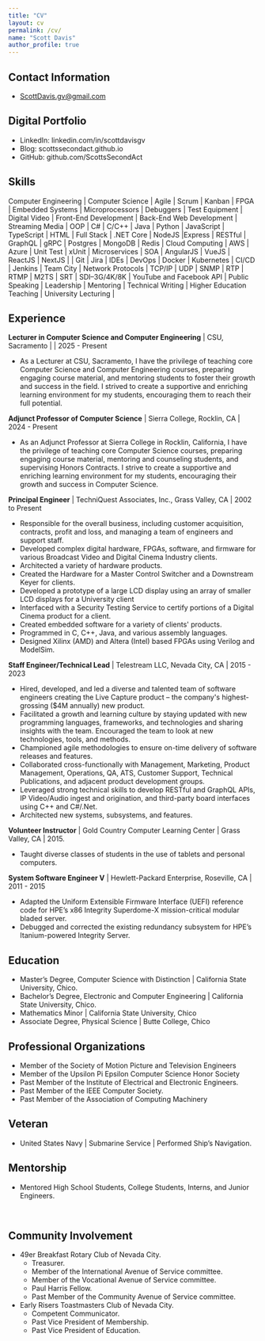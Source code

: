 ```yaml
---
title: "CV"
layout: cv
permalink: /cv/
name: "Scott Davis"
author_profile: true
---
```

## Contact Information

- <ScottDavis.gv@gmail.com> 

## Digital Portfolio

- LinkedIn: linkedin.com/in/scottdavisgv
- Blog: scottssecondact.github.io
- GitHub: github.com/ScottsSecondAct

## Skills

Computer Engineering | Computer Science | Agile | Scrum | Kanban | FPGA | Embedded Systems | Microprocessors | Debuggers | Test Equipment | Digital Video | Front-End Development | Back-End Web Development | Streaming Media | OOP | C# | C/C++ | Java | Python | JavaScript | TypeScript | HTML | Full Stack | .NET Core | NodeJS |Express | RESTful | GraphQL | gRPC | Postgres | MongoDB | Redis | Cloud Computing | AWS | Azure | Unit Test | xUnit | Microservices | SOA | AngularJS | VueJS | ReactJS | NextJS | | Git | Jira | IDEs | DevOps | Docker | Kubernetes | CI/CD | Jenkins | Team City | Network Protocols | TCP/IP | UDP | SNMP | RTP | RTMP | M2TS | SRT | SDI–3G/4K/8K | YouTube and Facebook API | Public Speaking | Leadership | Mentoring | Technical Writing | Higher Education Teaching | University Lecturing |

## Experience

**Lecturer in Computer Science and Computer Engineering** | CSU, Sacramento | | 2025 - Present

- As a Lecturer at CSU, Sacramento, I have the privilege of teaching core Computer Science and Computer Engineering courses, preparing engaging course material, and mentoring students to foster their growth and success in the field. I strived to create a supportive and enriching learning environment for my students, encouraging them to reach their full potential.

**Adjunct Professor of Computer Science** | Sierra College, Rocklin, CA | 2024 - Present

- As an Adjunct Professor at Sierra College in Rocklin, California, I have the privilege of teaching core Computer Science courses, preparing engaging course material, mentoring and counseling students, and supervising Honors Contracts. I strive to create a supportive and enriching learning environment for my students, encouraging their growth and success in Computer Science.

**Principal Engineer** | TechniQuest Associates, Inc., Grass Valley, CA | 2002 to Present

- Responsible for the overall business, including customer acquisition, contracts, profit and loss, and managing a team of engineers and support staff.
- Developed complex digital hardware, FPGAs, software, and firmware for various Broadcast Video and Digital Cinema Industry clients.
- Architected a variety of hardware products.
- Created the Hardware for a Master Control Switcher and a Downstream Keyer for clients.
- Developed a prototype of a large LCD display using an array of smaller LCD displays for a University client
- Interfaced with a Security Testing Service to certify portions of a Digital Cinema product for a client.
- Created embedded software for a variety of clients' products.
- Programmed in C, C++, Java, and various assembly languages.
- Designed Xilinx (AMD) and Altera (Intel) based FPGAs using Verilog and ModelSim.

**Staff Engineer/Technical Lead** | Telestream LLC, Nevada City, CA | 2015 - 2023

- Hired, developed, and led a diverse and talented team of software engineers creating the Live Capture product – the company's highest-grossing ($4M annually) new product.
- Facilitated a growth and learning culture by staying updated with new programming languages, frameworks, and technologies and sharing insights with the team.  Encouraged the team to look at new technologies, tools, and methods.
- Championed agile methodologies to ensure on-time delivery of software releases and features.
- Collaborated cross-functionally with Management, Marketing, Product Management, Operations, QA, ATS, Customer Support, Technical Publications, and adjacent product development groups.
- Leveraged strong technical skills to develop RESTful and GraphQL APIs, IP Video/Audio ingest and origination, and third-party board interfaces using C++ and C#/.Net.
- Architected new systems, subsystems, and features.

**Volunteer Instructor** | Gold Country Computer Learning Center | Grass Valley, CA | 2015.

- Taught diverse classes of students in the use of tablets and personal computers.

**System Software Engineer V** | Hewlett-Packard Enterprise, Roseville, CA | 2011 - 2015

- Adapted the Uniform Extensible Firmware Interface (UEFI) reference code for HPE’s x86 Integrity Superdome-X mission-critical modular bladed server.
- Debugged and corrected the existing redundancy subsystem for HPE’s Itanium-powered Integrity Server.

## Education

- Master’s Degree, Computer Science with Distinction | California State University, Chico.
- Bachelor’s Degree,  Electronic and Computer Engineering | California State University, Chico.
- Mathematics Minor | California State University, Chico
- Associate Degree, Physical Science | Butte College, Chico

## Professional Organizations

- Member of the Society of Motion Picture and Television Engineers
- Member of the Upsilon Pi Epsilon Computer Science Honor Society
- Past Member of the Institute of Electrical and Electronic Engineers.
- Past Member of the IEEE Computer Society.
- Past Member of the Association of Computing Machinery

## Veteran

- United States Navy | Submarine Service | Performed Ship’s Navigation.

## Mentorship

- Mentored High School Students, College Students, Interns, and Junior Engineers.

 
## Community Involvement

- 49er Breakfast Rotary Club of Nevada City.
  - Treasurer.
  - Member of the International Avenue of Service committee.
  - Member of the Vocational Avenue of Service committee.
  - Paul Harris Fellow.
  - Past Member of the Community Avenue of Service committee.
- Early Risers Toastmasters Club of Nevada City.
  - Competent Communicator.
  - Past Vice President of Membership.
  - Past Vice President of Education.